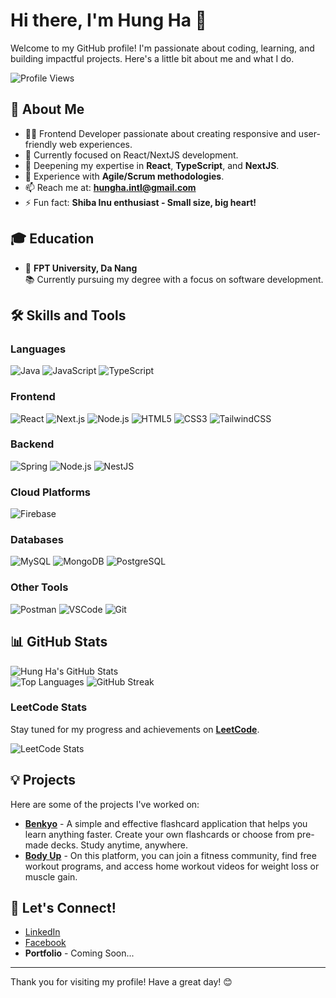 # Hi there, I'm Hung Ha 👋

Welcome to my GitHub profile! I'm passionate about coding, learning, and building impactful projects. Here's a little bit about me and what I do.




![Profile Views](https://komarev.com/ghpvc/?username=quanghung309&color=blue)
## 🚀 About Me
- 👨‍💻 Frontend Developer passionate about creating responsive and user-friendly web experiences.
- 🔭 Currently focused on React/NextJS development.
- 🌱 Deepening my expertise in **React**, **TypeScript**, and **NextJS**.
- 💼 Experience with **Agile/Scrum methodologies**.
- 📫 Reach me at: **hungha.intl@gmail.com**
- ⚡ Fun fact: **Shiba Inu enthusiast - Small size, big heart!**

## 🎓 Education
- 📍 **FPT University, Da Nang**  
  📚 Currently pursuing my degree with a focus on software development.

## 🛠️ Skills and Tools
### Languages
![Java](https://img.shields.io/badge/Java-ED8B00?style=for-the-badge&logo=java&logoColor=white)
![JavaScript](https://img.shields.io/badge/JavaScript-F7DF1E?style=for-the-badge&logo=javascript&logoColor=black)
![TypeScript](https://img.shields.io/badge/TypeScript-007ACC?style=for-the-badge&logo=typescript&logoColor=white)

### Frontend
![React](https://img.shields.io/badge/React-61DAFB?style=for-the-badge&logo=react&logoColor=black)
![Next.js](https://img.shields.io/badge/Next.js-000000?style=for-the-badge&logo=next.js&logoColor=white)
![Node.js](https://img.shields.io/badge/Node.js-339933?style=for-the-badge&logo=node.js&logoColor=white)
![HTML5](https://img.shields.io/badge/HTML5-E34F26?style=for-the-badge&logo=html5&logoColor=white)
![CSS3](https://img.shields.io/badge/CSS3-1572B6?style=for-the-badge&logo=css3&logoColor=white)
![TailwindCSS](https://img.shields.io/badge/TailwindCSS-06B6D4?style=for-the-badge&logo=tailwindcss&logoColor=white)

### Backend
![Spring](https://img.shields.io/badge/Spring-6DB33F?style=for-the-badge&logo=spring&logoColor=white)
![Node.js](https://img.shields.io/badge/Node.js-339933?style=for-the-badge&logo=node.js&logoColor=white)
![NestJS](https://img.shields.io/badge/NestJS-E0234E?style=for-the-badge&logo=nestjs&logoColor=white)


### Cloud Platforms
![Firebase](https://img.shields.io/badge/Firebase-FFCA28?style=for-the-badge&logo=firebase&logoColor=black)

### Databases
![MySQL](https://img.shields.io/badge/MySQL-4479A1?style=for-the-badge&logo=mysql&logoColor=white)
![MongoDB](https://img.shields.io/badge/MongoDB-47A248?style=for-the-badge&logo=mongodb&logoColor=white)
![PostgreSQL](https://img.shields.io/badge/PostgreSQL-336791?style=for-the-badge&logo=postgresql&logoColor=white)

### Other Tools
![Postman](https://img.shields.io/badge/Postman-FF6C37?style=for-the-badge&logo=postman&logoColor=white)
![VSCode](https://img.shields.io/badge/VS%20Code-007ACC?style=for-the-badge&logo=visual-studio-code&logoColor=white)
![Git](https://img.shields.io/badge/Git-F05032?style=for-the-badge&logo=git&logoColor=white)


## 📊 GitHub Stats
![Hung Ha's GitHub Stats](https://github-readme-stats.vercel.app/api?username=quanghung309&show_icons=true&theme=radical)  
![Top Languages](https://github-readme-stats.vercel.app/api/top-langs/?username=quanghung309&layout=compact&theme=radical) 
![GitHub Streak](https://github-readme-streak-stats.herokuapp.com/?user=quanghung309&theme=radical)


### LeetCode Stats
Stay tuned for my progress and achievements on **[LeetCode](https://leetcode.com/quanghung309)**.


![LeetCode Stats](https://leetcard.jacoblin.cool/quanghung309?theme=light&font=Karma&ext=heatmap)

## 💡 Projects
Here are some of the projects I've worked on:
- **[Benkyo](https://github.com/duonganh203/benkyo)** - A simple and effective flashcard application that helps you learn anything faster. Create your own flashcards or choose from pre-made decks. Study anytime, anywhere.
- **[Body Up](#)** - On this platform, you can join a fitness community, find free workout programs, and access home workout videos for weight loss or muscle gain.

## 🤝 Let's Connect!
- [LinkedIn](https://www.linkedin.com/in/h%C3%A0-h%C6%B0ng-ba7986302/)
- [Facebook](https://www.facebook.com/haquanghung309/)
- **Portfolio** - Coming Soon...

---

Thank you for visiting my profile! Have a great day! 😊
